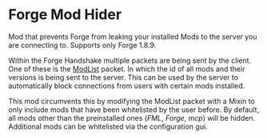 # Forge Mod Hider

Mod that prevents Forge from leaking your installed Mods to the server you are connecting to. Supports only Forge 1.8.9.

Within the Forge Handshake multiple packets are being sent by the client. One of these is
the [ModList](https://wiki.vg/Minecraft_Forge_Handshake#ModList) packet. In which the id of all mods and their versions
is being sent to the server. This can be used by the server to automatically block connections from users with certain
mods installed.

This mod circumvents this by modifying the ModList packet with a Mixin to only include mods that have been whitelisted
by the user before. By default, all mods other than the preinstalled ones (*FML*, *Forge*, *mcp*) will be hidden.
Additional mods can be whitelisted via the configuration gui.

